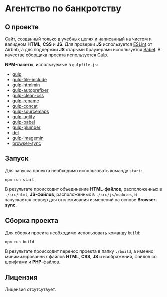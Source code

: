 # Агентство по банкротству
## О проекте
Сайт, созданный только в учебных целях и написанный на чистом и валидном **HTML**, **CSS** и **JS**. Для проверки **JS** используется [ESLint](https://eslint.org/) от Airbnb, а для поддержки **JS** старыми браузерами используется [Babel](https://babeljs.io/). В качестве сборщика проекта используется [Gulp](https://gulpjs.com/).

**NPM-пакеты**, используемые в `gulpfile.js`:
* [gulp](https://www.npmjs.com/package/gulp)
* [gulp-file-include](https://www.npmjs.com/package/gulp-file-include)
* [gulp-htmlmin](https://www.npmjs.com/package/gulp-htmlmin)
* [gulp-autoprefixer](https://www.npmjs.com/package/gulp-autoprefixer)
* [gulp-clean-css](https://www.npmjs.com/package/gulp-clean-css)
* [gulp-rename](https://www.npmjs.com/package/gulp-rename)
* [gulp-concat](https://www.npmjs.com/package/gulp-concat)
* [gulp-sourcemaps](https://www.npmjs.com/package/gulp-sourcemaps)
* [gulp-uglify](https://www.npmjs.com/package/gulp-uglify)
* [gulp-babel](https://www.npmjs.com/package/gulp-babel)
* [gulp-plumber](https://www.npmjs.com/package/gulp-plumber)
* [del](https://www.npmjs.com/package/del)
* [gulp-imagemin](https://www.npmjs.com/package/gulp-imagemin)
* [browser-sync](https://www.npmjs.com/package/browser-sync)

## Запуск
Для запуска проекта необходимо использовать команду `start`:

```npm run start```

В результате происходит объединение **HTML-файлов**, расположенных в `./src/html`, **JS-файлов**, расположенных в `./src/js/modules`, и запускается сервер для отслеживания изменений на основе **Browser-sync**.

## Сборка проекта
Для сборки проекта необходимо использовать команду `build`:

```npm run build```

В результате происходит перенос проекта в папку `./build`, а именно минимизированных файлов **HTML**, **CSS**, **JS** и изображений, файлов со шрифтами и **PHP**-файлов.

## Лицензия
Лицензия отсутсутвует.